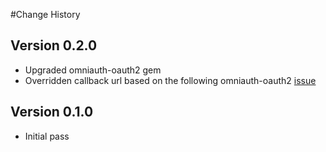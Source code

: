 #Change History

## Version 0.2.0
* Upgraded omniauth-oauth2 gem
* Overridden callback url based on the following omniauth-oauth2 [issue](https://github.com/intridea/omniauth/blob/1cc1cf4b2821a7d2a4a376a5ca93c61b6bd8b5f1/lib/omniauth/strategy.rb#L432)

## Version 0.1.0
* Initial pass

